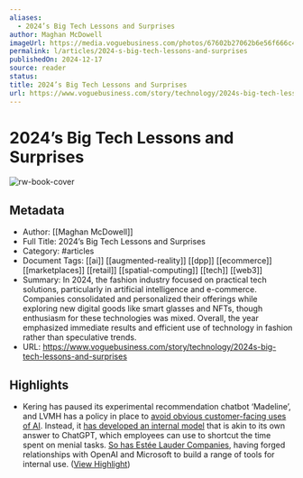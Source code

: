 ```yaml
---
aliases:
  - 2024’s Big Tech Lessons and Surprises
author: Maghan McDowell
imageUrl: https://media.voguebusiness.com/photos/67602b27062b6e56f666c4e2/16:9/w_1280,c_limit/YEARINTECH-VOGUEB-161224-SOCIAL-NEWSLETTER.jpg
permalink: l/articles/2024-s-big-tech-lessons-and-surprises
publishedOn: 2024-12-17
source: reader
status: 
title: 2024’s Big Tech Lessons and Surprises
url: https://www.voguebusiness.com/story/technology/2024s-big-tech-lessons-and-surprises
---
```

# 2024’s Big Tech Lessons and Surprises

![rw-book-cover](https://media.voguebusiness.com/photos/67602b27062b6e56f666c4e2/16:9/w_1280,c_limit/YEARINTECH-VOGUEB-161224-SOCIAL-NEWSLETTER.jpg)

## Metadata

- Author: [[Maghan McDowell]]
- Full Title: 2024’s Big Tech Lessons and Surprises
- Category: #articles
- Document Tags: [[ai]] [[augmented-reality]] [[dpp]] [[ecommerce]] [[marketplaces]] [[retail]] [[spatial-computing]] [[tech]] [[web3]]
- Summary: In 2024, the fashion industry focused on practical tech solutions, particularly in artificial intelligence and e-commerce. Companies consolidated and personalized their offerings while exploring new digital goods like smart glasses and NFTs, though enthusiasm for these technologies was mixed. Overall, the year emphasized immediate results and efficient use of technology in fashion rather than speculative trends.
- URL: https://www.voguebusiness.com/story/technology/2024s-big-tech-lessons-and-surprises

## Highlights

- Kering has paused its experimental recommendation chatbot ‘Madeline’, and LVMH has a policy in place to [avoid obvious customer-facing uses of AI](https://www.voguebusiness.com/story/technology/inside-lvmhs-ai-factory). Instead, it [has developed an internal model](https://www.voguebusiness.com/story/companies/lvmhs-anish-melwani-on-the-innovations-to-pursue-and-avoid-for-luxury) that is akin to its own answer to ChatGPT, which employees can use to shortcut the time spent on menial tasks. [So has Estée Lauder Companies](https://www.voguebusiness.com/story/beauty/estee-lauder-companies-forms-ai-innovation-lab), having forged relationships with OpenAI and Microsoft to build a range of tools for internal use. ([View Highlight](https://read.readwise.io/read/01jfsrqjyamgtcvhjrk6wg8mjg))
